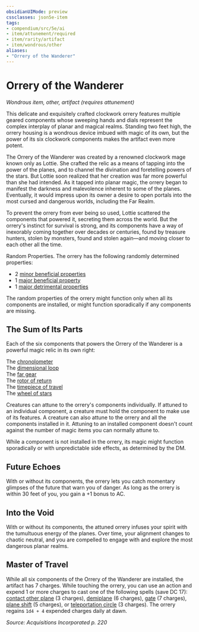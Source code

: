 ```yaml
---
obsidianUIMode: preview
cssclasses: json5e-item
tags:
- compendium/src/5e/ai
- item/attunement/required
- item/rarity/artifact
- item/wondrous/other
aliases: 
- "Orrery of the Wanderer"
---
```

# Orrery of the Wanderer
*Wondrous item, other, artifact (requires attunement)*  


This delicate and exquisitely crafted clockwork orrery features multiple geared components whose sweeping hands and dials represent the complex interplay of planar and magical realms. Standing two feet high, the orrery housing is a wondrous device imbued with magic of its own, but the power of its six clockwork components makes the artifact even more potent.

The Orrery of the Wanderer was created by a renowned clockwork mage known only as Lottie. She crafted the relic as a means of tapping into the power of the planes, and to channel the divination and foretelling powers of the stars. But Lottie soon realized that her creation was far more powerful than she had intended. As it tapped into planar magic, the orrery began to manifest the darkness and malevolence inherent to some of the planes. Eventually, it would impress upon its owner a desire to open portals into the most cursed and dangerous worlds, including the Far Realm.

To prevent the orrery from ever being so used, Lottie scattered the components that powered it, secreting them across the world. But the orrery's instinct for survival is strong, and its components have a way of inexorably coming together over decades or centuries, found by treasure hunters, stolen by monsters, found and stolen again—and moving closer to each other all the time.

Random Properties. The orrery has the following randomly determined properties:

- 2 [minor beneficial properties](Mechanics/tables/artifact-properties-minor-beneficial-properties.md)  
- 1 [major beneficial property](Mechanics/tables/artifact-properties-major-beneficial-properties.md)  
- 1 [major detrimental properties](Mechanics/tables/artifact-properties-major-detrimental-properties.md)  

The random properties of the orrery might function only when all its components are installed, or might function sporadically if any components are missing.

## The Sum of Its Parts

Each of the six components that powers the Orrery of the Wanderer is a powerful magic relic in its own right:

The [chronolometer](Mechanics/items/chronolometer-ai.md)  
The [dimensional loop](Mechanics/items/dimensional-loop-ai.md)  
The [far gear](Mechanics/items/far-gear-ai.md)  
The [rotor of return](Mechanics/items/rotor-of-return-ai.md)  
The [timepiece of travel](Mechanics/items/timepiece-of-travel-ai.md)  
The [wheel of stars](Mechanics/items/wheel-of-stars-ai.md)  

Creatures can attune to the orrery's components individually. If attuned to an individual component, a creature must hold the component to make use of its features. A creature can also attune to the orrery and all the components installed in it. Attuning to an installed component doesn't count against the number of magic items you can normally attune to.

While a component is not installed in the orrery, its magic might function sporadically or with unpredictable side effects, as determined by the DM.

## Future Echoes

With or without its components, the orrery lets you catch momentary glimpses of the future that warn you of danger. As long as the orrery is within 30 feet of you, you gain a +1 bonus to AC.

## Into the Void

With or without its components, the attuned orrery infuses your spirit with the tumultuous energy of the planes. Over time, your alignment changes to chaotic neutral, and you are compelled to engage with and explore the most dangerous planar realms.

## Master of Travel

While all six components of the Orrery of the Wanderer are installed, the artifact has 7 charges. While touching the orrery, you can use an action and expend 1 or more charges to cast one of the following spells (save DC 17): [contact other plane](Mechanics/spells/contact-other-plane.md) (3 charges), [demiplane](Mechanics/spells/demiplane.md) (6 charges), [gate](Mechanics/spells/gate.md) (7 charges), [plane shift](Mechanics/spells/plane-shift.md) (5 charges), or [teleportation circle](Mechanics/spells/teleportation-circle.md) (3 charges). The orrery regains `1d4 + 4` expended charges daily at dawn.

*Source: Acquisitions Incorporated p. 220*